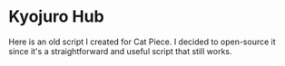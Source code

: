 # Kyojuro Hub

Here is an old script I created for Cat Piece. I decided to open-source it since it's a straightforward and useful script that still works.
